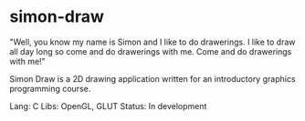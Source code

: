 # simon-draw
"Well, you know my name is Simon
and I like to do drawerings.
I like to draw all day long
so come and do drawerings with me.
Come and do drawerings with me!" 

Simon Draw is a 2D drawing application written for an introductory graphics programming course.

Lang: C
Libs: OpenGL, GLUT
Status: In development
